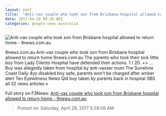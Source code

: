 ```yaml
---
layout: post
title:  "Anti-vax couple who took son from Brisbane hospital allowed to return home - 9news.com.au"
date: 2017-04-29 00:28:06Z
categories: google-news-australia
---
```


![Anti-vax couple who took son from Brisbane hospital allowed to return home - 9news.com.au](http://9network-vod-progressive.akamaized.net/media2/664969388001/2017/04/664969388001_5416066281001_5416045297001-vs.jpg)

9news.com.au Anti-vax couple who took son from Brisbane hospital allowed to return home 9news.com.au The parents who took their sick little boy from Lady Cilento Hospital have defended their actions. 1 / 20. +> ... Boy was allegedly taken from hospital by anti-vaxxer mum The Sunshine Coast Daily 4yo disabled boy safe, parents won't be charged after amber alert Ten Eyewitness News Qld boy taken by parents back in hospital SBS all 32 news articles »


Full story on F3News: [Anti-vax couple who took son from Brisbane hospital allowed to return home - 9news.com.au](http://www.f3nws.com/n/pgRCdD)

> Posted on: Saturday, April 29, 2017 5:28:06 AM
